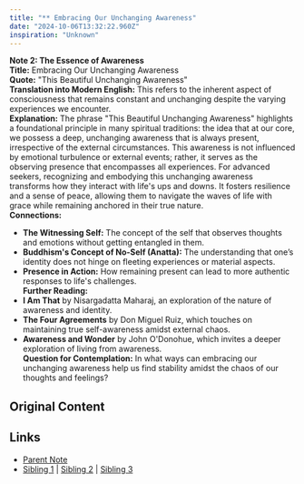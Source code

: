 ```yaml
---
title: "** Embracing Our Unchanging Awareness"
date: "2024-10-06T13:32:22.960Z"
inspiration: "Unknown"
---
```


  
**Note 2: The Essence of Awareness**  
**Title:** Embracing Our Unchanging Awareness  
**Quote:** "This Beautiful Unchanging Awareness"  
**Translation into Modern English:** This refers to the inherent aspect of consciousness that remains constant and unchanging despite the varying experiences we encounter.  
**Explanation:** The phrase "This Beautiful Unchanging Awareness" highlights a foundational principle in many spiritual traditions: the idea that at our core, we possess a deep, unchanging awareness that is always present, irrespective of the external circumstances. This awareness is not influenced by emotional turbulence or external events; rather, it serves as the observing presence that encompasses all experiences. For advanced seekers, recognizing and embodying this unchanging awareness transforms how they interact with life's ups and downs. It fosters resilience and a sense of peace, allowing them to navigate the waves of life with grace while remaining anchored in their true nature.  
**Connections:**  
- **The Witnessing Self:** The concept of the self that observes thoughts and emotions without getting entangled in them.  
- **Buddhism's Concept of No-Self (Anatta):** The understanding that one’s identity does not hinge on fleeting experiences or material aspects.  
- **Presence in Action:** How remaining present can lead to more authentic responses to life's challenges.  
**Further Reading:**  
- **I Am That** by Nisargadatta Maharaj, an exploration of the nature of awareness and identity.  
- **The Four Agreements** by Don Miguel Ruiz, which touches on maintaining true self-awareness amidst external chaos.  
- **Awareness and Wonder** by John O'Donohue, which invites a deeper exploration of living from awareness.  
**Question for Contemplation:** In what ways can embracing our unchanging awareness help us find stability amidst the chaos of our thoughts and feelings?  


## Original Content



## Links

- [Parent Note](/parent-note.md)
- [Sibling 1](/zettel1.md) | [Sibling 2](/zettel2.md) | [Sibling 3](/zettel3.md)
